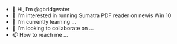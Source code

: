 - 👋 Hi, I’m @gbridgwater
- 👀 I’m interested in running Sumatra PDF reader on newis Win 10
- 🌱 I’m currently learning ...
- 💞️ I’m looking to collaborate on ...
- 📫 How to reach me ...

<!---
gbridgwater/gbridgwater is a ✨ special ✨ repository because its `README.md` (this file) appears on your GitHub profile.
You can click the Preview link to take a look at your changes.
--->
